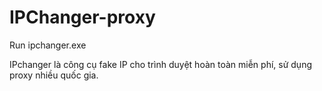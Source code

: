 # IPChanger-proxy
Run ipchanger.exe

IPchanger là công cụ fake IP cho trình duyệt hoàn toàn miễn phí, sử dụng proxy nhiều quốc gia.
